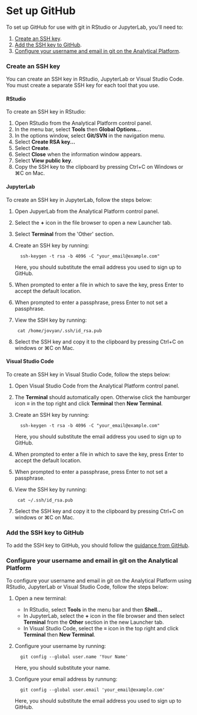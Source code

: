 # Set up GitHub

To set up GitHub for use with git in RStudio or JupyterLab, you'll need to:

1. [Create an SSH key](#create-an-ssh-key).
2. [Add the SSH key to GitHub](#add-the-ssh-key-to-github).
3. [Configure your username and email in git on the Analytical Platform](#configure-your-username-and-email-in-git-on-the-analytical-platform).

### Create an SSH key

You can create an SSH key in RStudio, JupyterLab or Visual Studio Code. You must create a separate SSH key for each tool that you use.

#### RStudio

To create an SSH key in RStudio:

1. Open RStudio from the Analytical Platform control panel.
2. In the menu bar, select **Tools** then **Global Options...**
3. In the options window, select **Git/SVN** in the navigation menu.
4. Select **Create RSA key...**
5. Select **Create**.
6. Select **Close** when the information window appears.
7. Select **View public key**.
8. Copy the SSH key to the clipboard by pressing Ctrl+C on Windows or ⌘C on Mac.

#### JupyterLab

To create an SSH key in JupyterLab, follow the steps below:

1.  Open JupyerLab from the Analytical Platform control panel.
2.  Select the **+** icon in the file browser to open a new Launcher tab.
3.  Select **Terminal** from the 'Other' section.
4.  Create an SSH key by running:

          ssh-keygen -t rsa -b 4096 -C "your_email@example.com"

    Here, you should substitute the email address you used to sign up to GitHub.

5.  When prompted to enter a file in which to save the key, press Enter to accept the default location.
6.  When prompted to enter a passphrase, press Enter to not set a passphrase.
7.  View the SSH key by running:

         cat /home/jovyan/.ssh/id_rsa.pub

8.  Select the SSH key and copy it to the clipboard by pressing Ctrl+C on windows or ⌘C on Mac.

#### Visual Studio Code

To create an SSH key in Visual Studio Code, follow the steps below:

1.  Open Visual Studio Code from the Analytical Platform control panel.
2.  The **Terminal** should automatically open. Otherwise click the hamburger icon **≡** in the top right and click **Terminal** then **New Terminal**.
3.  Create an SSH key by running:

          ssh-keygen -t rsa -b 4096 -C "your_email@example.com"

    Here, you should substitute the email address you used to sign up to GitHub.

4.  When prompted to enter a file in which to save the key, press Enter to accept the default location.
5.  When prompted to enter a passphrase, press Enter to not set a passphrase.
6.  View the SSH key by running:

         cat ~/.ssh/id_rsa.pub

7.  Select the SSH key and copy it to the clipboard by pressing Ctrl+C on windows or ⌘C on Mac.

### Add the SSH key to GitHub

To add the SSH key to GitHub, you should follow the [guidance from GitHub](https://help.github.com/en/articles/adding-a-new-ssh-key-to-your-github-account).

### Configure your username and email in git on the Analytical Platform

To configure your username and email in git on the Analytical Platform using RStudio, JupyterLab or Visual Studio Code, follow the steps below:

1.  Open a new terminal:
    - In RStudio, select **Tools** in the menu bar and then **Shell...**
    - In JupyterLab, select the **+** icon in the file browser and then select **Terminal** from the **Other** section in the new Launcher tab.
    - In Visual Studio Code, select the **≡** icon in the top right and click **Terminal** then **New Terminal**.

2.  Configure your username by running:

          git config --global user.name 'Your Name'

    Here, you should substitute your name.

3.  Configure your email address by runnung:

          git config --global user.email 'your_email@example.com'

    Here, you should substitute the email address you used to sign up to GitHub.
